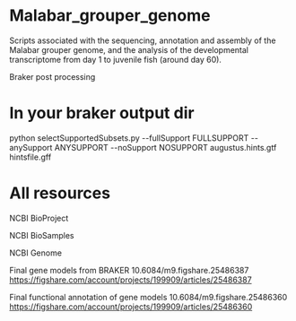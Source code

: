 # Malabar_grouper_genome
Scripts associated with the sequencing, annotation and assembly of the Malabar grouper genome, and the analysis of the developmental transcriptome from day 1 to juvenile fish (around day 60).




Braker post processing
# In your braker output dir
python selectSupportedSubsets.py --fullSupport FULLSUPPORT --anySupport ANYSUPPORT --noSupport NOSUPPORT augustus.hints.gtf hintsfile.gff





# All resources

NCBI BioProject

NCBI BioSamples

NCBI Genome

Final gene models from BRAKER
10.6084/m9.figshare.25486387
https://figshare.com/account/projects/199909/articles/25486387

Final functional annotation of gene models
10.6084/m9.figshare.25486360
https://figshare.com/account/projects/199909/articles/25486360




